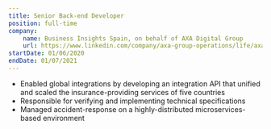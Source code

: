 ```yaml
---
title: Senior Back-end Developer
position: full-time
company:
    name: Business Insights Spain, on behalf of AXA Digital Group
    url: https://www.linkedin.com/company/axa-group-operations/life/axa-technology-engine/?viewAsMember=true
startDate: 01/06/2020
endDate: 01/07/2021
---
```

- Enabled global integrations by developing an integration API that unified and scaled the insurance-providing services of five countries
- Responsible for verifying and implementing technical specifications
- Managed accident-response on a highly-distributed microservices-based environment